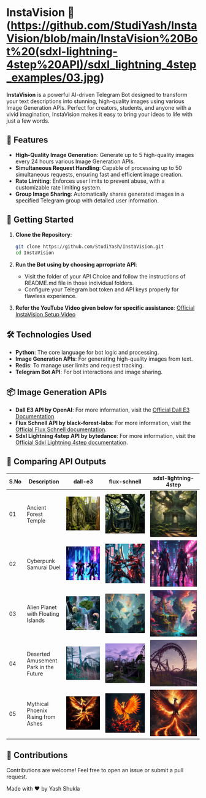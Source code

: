 # InstaVision 🎨(https://github.com/StudiYash/InstaVision/blob/main/InstaVision%20Bot%20(sdxl-lightning-4step%20API)/sdxl_lightning_4step_examples/03.jpg)

**InstaVision** is a powerful AI-driven Telegram Bot designed to transform your text descriptions into stunning, high-quality images using various Image Generation APIs. Perfect for creators, students, and anyone with a vivid imagination, InstaVision makes it easy to bring your ideas to life with just a few words.

## 🌟 Features

- **High-Quality Image Generation**: Generate up to 5 high-quality images every 24 hours various Image Generation APIs.
- **Simultaneous Request Handling**: Capable of processing up to 50 simultaneous requests, ensuring fast and efficient image creation.
- **Rate Limiting**: Enforces user limits to prevent abuse, with a customizable rate limiting system.
- **Group Image Sharing**: Automatically shares generated images in a specified Telegram group with detailed user information.

## 🚀 Getting Started

1. **Clone the Repository**:
    ```bash
    git clone https://github.com/StudiYash/InstaVision.git
    cd InstaVision
    ```

2. **Run the Bot using by choosing aprropriate API**:
   - Visit the folder of your API Choice and follow the instructions of README.md file in those individual folders.
   - Configure your Telegram bot token and API keys properly for flawless experience.

3. **Refer the YouTube Video given below for specific assistance**:
    [Official InstaVision Setup Video](https://youtu.be/EOWHH2HvRpo)
   
## 🛠️ Technologies Used

- **Python**: The core language for bot logic and processing.
- **Image Generation APIs**: For generating high-quality images from text.
- **Redis**: To manage user limits and request tracking.
- **Telegram Bot API**: For bot interactions and image sharing.

## 📦 Image Generation APIs

- **Dall E3 API by OpenAI**: For more information, visit the [Official Dall E3 Documentation](https://help.openai.com/en/articles/8555480-dall-e-3-api).
- **Flux Schnell API by black-forest-labs**: For more information, visit the [Official Flux Schnell documentation](https://replicate.com/black-forest-labs/flux-schnell).
- **Sdxl Lightning 4step API by bytedance**: For more information, visit the [Official Sdxl Lightning 4step documentation](https://replicate.com/bytedance/sdxl-lightning-4step/api).

## 📑 Comparing API Outputs

| S.No | Description  | dall-e3                       | flux-schnell                  | sdxl-lightning-4step          |
|------|--------------|-------------------------------|-------------------------------|-------------------------------|
| 01   | Ancient Forest Temple  | ![Image1](https://github.com/StudiYash/InstaVision/blob/main/InstaVision%20Bot%20(Dall%20E3%20API)/dalle3_examples/03.jpg) | ![Image2](https://github.com/StudiYash/InstaVision/blob/main/InstaVision%20Bot%20(flux-schnell%20API)/flux_schnell_examples/03.jpg) | ![Image3](https://github.com/StudiYash/InstaVision/blob/main/InstaVision%20Bot%20(sdxl-lightning-4step%20API)/sdxl_lightning_4step_examples/03.jpg) |
| 02   | Cyberpunk Samurai Duel  | ![Image1](https://github.com/StudiYash/InstaVision/blob/main/InstaVision%20Bot%20(Dall%20E3%20API)/dalle3_examples/04.jpg) | ![Image2](https://github.com/StudiYash/InstaVision/blob/main/InstaVision%20Bot%20(flux-schnell%20API)/flux_schnell_examples/04.jpg) | ![Image3](https://github.com/StudiYash/InstaVision/blob/main/InstaVision%20Bot%20(sdxl-lightning-4step%20API)/sdxl_lightning_4step_examples/04.jpg) |
| 03   | Alien Planet with Floating Islands  | ![Image1](https://github.com/StudiYash/InstaVision/blob/main/InstaVision%20Bot%20(Dall%20E3%20API)/dalle3_examples/05.jpg) | ![Image2](https://github.com/StudiYash/InstaVision/blob/main/InstaVision%20Bot%20(flux-schnell%20API)/flux_schnell_examples/05.jpg) | ![Image3](https://github.com/StudiYash/InstaVision/blob/main/InstaVision%20Bot%20(sdxl-lightning-4step%20API)/sdxl_lightning_4step_examples/05.jpg) |
| 04   | Deserted Amusement Park in the Future  | ![Image1](https://github.com/StudiYash/InstaVision/blob/main/InstaVision%20Bot%20(Dall%20E3%20API)/dalle3_examples/07.jpg) | ![Image2](https://github.com/StudiYash/InstaVision/blob/main/InstaVision%20Bot%20(flux-schnell%20API)/flux_schnell_examples/07.jpg) | ![Image3](https://github.com/StudiYash/InstaVision/blob/main/InstaVision%20Bot%20(sdxl-lightning-4step%20API)/sdxl_lightning_4step_examples/07.jpg) |
| 05   | Mythical Phoenix Rising from Ashes  | ![Image1](https://github.com/StudiYash/InstaVision/blob/main/InstaVision%20Bot%20(Dall%20E3%20API)/dalle3_examples/08.jpg) | ![Image2](https://github.com/StudiYash/InstaVision/blob/main/InstaVision%20Bot%20(flux-schnell%20API)/flux_schnell_examples/08.jpg) | ![Image3](https://github.com/StudiYash/InstaVision/blob/main/InstaVision%20Bot%20(sdxl-lightning-4step%20API)/sdxl_lightning_4step_examples/08.jpg) |

## 🎉 Contributions
Contributions are welcome! Feel free to open an issue or submit a pull request.

Made with ❤️ by Yash Shukla
